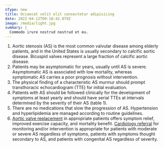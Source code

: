 ```yaml
---
nType: new
title: Occaecat velit elit consectetur adipisicing
date: 2022-04-12T09:18:42.079Z
image: /media/light.jpg
summary: |
  Commodo irure nostrud nostrud et eu.
---
```

1. Aortic stenosis (AS) is the most common valvular disease among elderly patients, and in the United States is usually secondary to calcific aortic disease. Bicuspid valves represent a large fraction of calcific aortic disease.
2. Patients may be asymptomatic for years, usually until AS is severe. Asymptomatic AS is associated with low mortality, whereas symptomatic AS carries a poor prognosis without intervention.
3. The physical finding of a characteristic AS murmur should prompt transthoracic echocardiogram (TTE) for initial evaluation.
4. Patients with AS should be followed clinically for the development of symptoms at least yearly and should have serial TTEs at intervals determined by the severity of their AS (table 1).
5. There are no medications that slow the progression of AS. Hypertension and hyperlipidemia are managed according to routine guidelines.
6. [Aortic valve replacement](https://oi.mgh.harvard.edu/pcoi/primary_care_guidelines/AorticStenosis.asp#replace) in appropriate patients offers symptom relief, improved exercise capacity, and mortality benefit. [Cardiology referral](https://oi.mgh.harvard.edu/pcoi/primary_care_guidelines/AorticStenosis.asp#ind) for monitoring and/or intervention is appropriate for patients with moderate or severe AS regardless of symptoms, patients with symptoms thought secondary to AS, and patients with congenital AS regardless of severity.